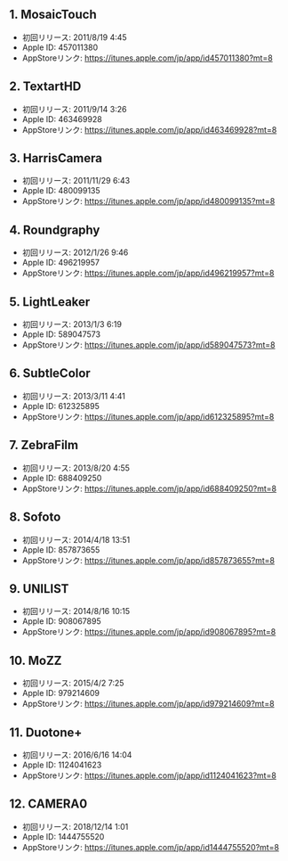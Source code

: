 ## 1. MosaicTouch
 - 初回リリース: 2011/8/19 4:45
 - Apple ID: 457011380
 - AppStoreリンク: https://itunes.apple.com/jp/app/id457011380?mt=8

## 2. TextartHD
 - 初回リリース: 2011/9/14 3:26
 - Apple ID: 463469928
 - AppStoreリンク: https://itunes.apple.com/jp/app/id463469928?mt=8

## 3. HarrisCamera
 - 初回リリース: 2011/11/29 6:43
 - Apple ID: 480099135
 - AppStoreリンク: https://itunes.apple.com/jp/app/id480099135?mt=8

## 4. Roundgraphy
 - 初回リリース: 2012/1/26 9:46
 - Apple ID: 496219957
 - AppStoreリンク: https://itunes.apple.com/jp/app/id496219957?mt=8

## 5. LightLeaker
 - 初回リリース: 2013/1/3 6:19
 - Apple ID: 589047573
 - AppStoreリンク: https://itunes.apple.com/jp/app/id589047573?mt=8
 
## 6. SubtleColor
 - 初回リリース: 2013/3/11 4:41
 - Apple ID: 612325895
 - AppStoreリンク: https://itunes.apple.com/jp/app/id612325895?mt=8
 
## 7. ZebraFilm
 - 初回リリース: 2013/8/20 4:55
 - Apple ID: 688409250
 - AppStoreリンク: https://itunes.apple.com/jp/app/id688409250?mt=8

## 8. Sofoto
 - 初回リリース: 2014/4/18 13:51
 - Apple ID: 857873655
 - AppStoreリンク: https://itunes.apple.com/jp/app/id857873655?mt=8

## 9. UNILIST
 - 初回リリース: 2014/8/16 10:15
 - Apple ID: 908067895
 - AppStoreリンク: https://itunes.apple.com/jp/app/id908067895?mt=8
 
## 10. MoZZ
 - 初回リリース: 2015/4/2 7:25
 - Apple ID: 979214609
 - AppStoreリンク: https://itunes.apple.com/jp/app/id979214609?mt=8

## 11. Duotone+
 - 初回リリース: 2016/6/16 14:04
 - Apple ID: 1124041623
 - AppStoreリンク: https://itunes.apple.com/jp/app/id1124041623?mt=8

## 12. CAMERA0
 - 初回リリース: 2018/12/14 1:01
 - Apple ID: 1444755520
 - AppStoreリンク: https://itunes.apple.com/jp/app/id1444755520?mt=8
